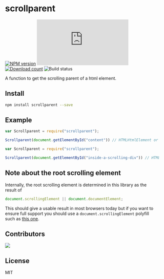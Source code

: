 # scrollparent

[![NPM version][npm-image]][npm-url]
[![Size][size-image]][size-url]
[![Download count][downloads-image]][downloads-url]
![Build status][build-image]

A function to get the scrolling parent of a html element.

## Install

```bash
npm install scrollparent --save
```

## Example

```js
var Scrollparent = require("scrollparent");

Scrollparent(document.getElementById("content")) // HTMLHtmlElement or HTMLBodyElement as appropriate
```

```js
var Scrollparent = require("scrollparent");

Scrollparent(document.getElementById("inside-a-scrolling-div")) // HTMLDivElement
```

## Note about the root scrolling element

Internally, the root scrolling element is determined in this library
as the result of

```js
document.scrollingElement || document.documentElement;
```

This should give a usable result in most browsers today
but if you want to ensure full support
you should use a `document.scrollingElement` polyfill such as
[this one](https://github.com/mathiasbynens/document.scrollingElement).

## Contributors

<a href="https://github.com/olahol/scrollparent.js/graphs/contributors">
  <img src="https://contrib.rocks/image?repo=olahol/scrollparent.js" />
</a>

## License

MIT

[build-image]: https://github.com/olahol/scrollparent.js/actions/workflows/playwright.yml/badge.svg
[npm-image]: https://img.shields.io/npm/v/scrollparent.svg
[npm-url]: https://npmjs.org/package/scrollparent
[downloads-image]: http://img.shields.io/npm/dm/scrollparent.svg
[downloads-url]: https://npmjs.org/package/scrollparent
[size-image]: https://badge-size.herokuapp.com/olahol/scrollparent.js/master/scrollparent.js
[size-url]: https://github.com/olahol/scrollparent.js/blob/master/scrollparent.js
